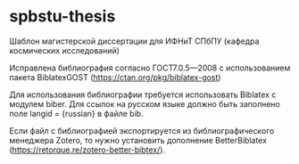 # spbstu-thesis
Шаблон магистерской диссертации для ИФНиТ СПбПУ (кафедра космических исследований)

Исправлена библиография согласно ГОСТ7.0.5—2008 с использованием пакета BiblatexGOST (https://ctan.org/pkg/biblatex-gost)

Для использования библиографии требуется использовать Biblatex с модулем biber.
Для ссылок на русском языке должно быть заполнено поле langid = {russian} в файле bib.

Если файл с библиографией экспортируется из библиографического менеджера Zotero, то нужно установить дополнение BetterBiblatex (https://retorque.re/zotero-better-bibtex/).
